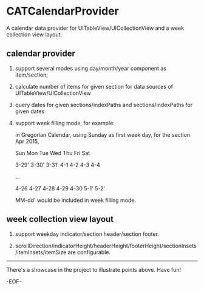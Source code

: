 # CATCalendarProvider
A calendar data provider for UITableView/UICollectionView and a week collection view layout.


## calendar provider

1. support several modes using day/month/year component as item/section;

2. calculate number of items for given section for data sources of UITableView/UICollectionView

3. query dates for given sections/indexPaths and sections/indexPaths for given dates

4. support week filling mode, for example:

    in Gregorian Calendar, using Sunday as first week day, for the section Apr 2015,
 
    Sun    Mon     Tue     Wed     Thu     Fri     Sat

    3-29'  3-30'   3-31'   4-1     4-2     4-3     4-4

    ...

    4-26   4-27    4-28    4-29    4-30    5-1'    5-2'
 
    MM-dd' would be included in week filling mode.


## week collection view layout

1. support weekday indicator/section header/section footer.

2. scrollDirection/indicatorHeight/headerHeight/footerHeight/sectionInsets/itemInsets/itemSize are configurable.


- - -

There's a showcase in the project to illustrate points above. Have fun!

-EOF-
